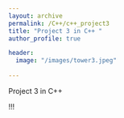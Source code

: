```yaml
---
layout: archive
permalink: /C++/c++_project3
title: "Project 3 in C++ "
author_profile: true

header:
  image: "/images/tower3.jpeg"
  
---
```


Project 3 in C++

!!!
